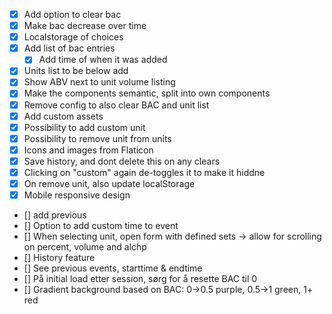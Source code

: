 - [x] Add option to clear bac
- [x] Make bac decrease over time
- [x] Localstorage of choices
- [x] Add list of bac entries
  - [x] Add time of when it was added
- [x] Units list to be below add
- [x] Show ABV next to unit volume listing
- [x] Make the components semantic, split into own components
- [x] Remove config to also clear BAC and unit list
- [x] Add custom assets
- [x] Possibility to add custom unit
- [x] Possibility to remove unit from units
- [x] Icons and images from Flaticon
- [x] Save history, and dont delete this on any clears
- [x] Clicking on "custom" again de-toggles it to make it hiddne
- [x] On remove unit, also update localStorage
- [x] Mobile responsive design
- [] add previous
- [] Option to add custom time to event
- [] When selecting unit, open form with defined sets -> allow for scrolling on percent, volume and alchp
- [] History feature
- [] See previous events, starttime & endtime
- [] På initial load etter session, sørg for å resette BAC til 0
- [] Gradient background based on BAC: 0->0.5 purple, 0.5->1 green, 1+ red
